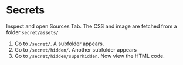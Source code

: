 # Secrets

Inspect and open Sources Tab. The CSS and image are fetched from a folder `secret/assets/`

1. Go to `/secret/`. A subfolder appears.
2. Go to `/secret/hidden/`. Another subfolder appears
3. Go to `/secret/hidden/superhidden`. Now view the HTML code.
